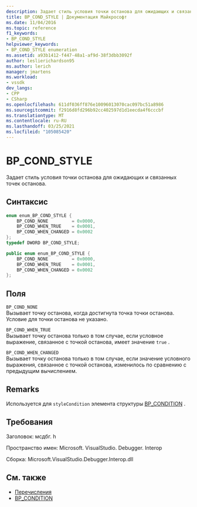 ```yaml
---
description: Задает стиль условия точки останова для ожидающих и связанных точек останова.
title: BP_COND_STYLE | Документация Майкрософт
ms.date: 11/04/2016
ms.topic: reference
f1_keywords:
- BP_COND_STYLE
helpviewer_keywords:
- BP_COND_STYLE enumeration
ms.assetid: a93b1412-f447-48a1-af9d-38f3dbb3092f
author: leslierichardson95
ms.author: lerich
manager: jmartens
ms.workload:
- vssdk
dev_langs:
- CPP
- CSharp
ms.openlocfilehash: 611df036ff876e10096013070cac097bc51a8986
ms.sourcegitcommit: f2916d8fd296b92cc402597d1d1eecda4f6cccbf
ms.translationtype: MT
ms.contentlocale: ru-RU
ms.lasthandoff: 03/25/2021
ms.locfileid: "105085420"
---
```

# <a name="bp_cond_style"></a>BP_COND_STYLE
Задает стиль условия точки останова для ожидающих и связанных точек останова.

## <a name="syntax"></a>Синтаксис

```cpp
enum enum_BP_COND_STYLE {
    BP_COND_NONE         = 0x0000,
    BP_COND_WHEN_TRUE    = 0x0001,
    BP_COND_WHEN_CHANGED = 0x0002
};
typedef DWORD BP_COND_STYLE;
```

```csharp
public enum enum_BP_COND_STYLE {
    BP_COND_NONE         = 0x0000,
    BP_COND_WHEN_TRUE    = 0x0001,
    BP_COND_WHEN_CHANGED = 0x0002
};
```

## <a name="fields"></a>Поля
`BP_COND_NONE`\
Вызывает точку останова, когда достигнута точка точки останова. Условие для точки останова не указано.

`BP_COND_WHEN_TRUE`\
Вызывает точку останова только в том случае, если условное выражение, связанное с точкой останова, имеет значение `true` .

`BP_COND_WHEN_CHANGED`\
Вызывает точку останова только в том случае, если значение условного выражения, связанное с точкой останова, изменилось по сравнению с предыдущим вычислением.

## <a name="remarks"></a>Remarks
Используется для `styleCondition` элемента структуры [BP_CONDITION](../../../extensibility/debugger/reference/bp-condition.md) .

## <a name="requirements"></a>Требования
Заголовок: мсдбг. h

Пространство имен: Microsoft. VisualStudio. Debugger. Interop

Сборка: Microsoft.VisualStudio.Debugger.Interop.dll

## <a name="see-also"></a>См. также
- [Перечисления](../../../extensibility/debugger/reference/enumerations-visual-studio-debugging.md)
- [BP_CONDITION](../../../extensibility/debugger/reference/bp-condition.md)
